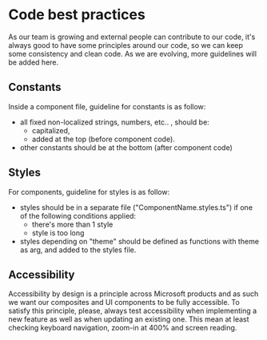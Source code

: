 # Code best practices

As our team is growing and external people can contribute to our code, it's always good to have some principles around our code, so we can keep some consistency and clean code.
As we are evolving, more guidelines will be added here.

## Constants

Inside a component file, guideline for constants is as follow:
* all fixed non-localized strings, numbers, etc.. , should be:
  * capitalized,
  * added at the top (before component code).
* other constants should be at the bottom (after component code)

## Styles

For components, guideline for styles is as follow:
* styles should be in a separate file ("ComponentName.styles.ts") if one of the following conditions applied:
  * there's more than 1 style
  * style is too long
* styles depending on "theme" should be defined as functions with theme as arg, and added to the styles file.

## Accessibility

Accessibility by design is a principle across Microsoft products and as such we want our composites and UI components to be fully accessible.
To satisfy this principle, please, always test accessibility when implementing a new feature as well as when updating an existing one.
This mean at least checking keyboard navigation, zoom-in at 400% and screen reading.
